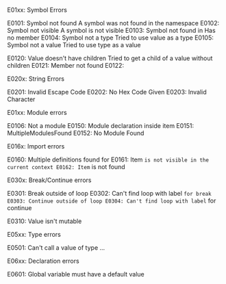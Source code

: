 E01xx: Symbol Errors

E0101: Symbol not found
    A symbol was not found in the namespace
E0102: Symbol not visible
    A symbol is not visible
E0103: Symbol not found in
    Has no member
E0104: Symbol not a type
    Tried to use value as a type
E0105: Symbol not a value
    Tried to use type as a value

E0120: Value doesn't have children
    Tried to get a child of a value without children
E0121: Member not found
E0122:

E020x: String Errors

E0201: Invalid Escape Code
E0202: No Hex Code Given
E0203: Invalid Character

E01xx: Module errors

E0106: Not a module
E0150: Module declaration inside item
E0151: MultipleModulesFound
E0152: No Module Found

E016x: Import errors

E0160: Multiple definitions found for
E0161: Item `` is not visible in the current context
E0162: Item `` is not found

E030x: Break/Continue errors

E0301: Break outside of loop
E0302: Can't find loop with label `` for break
E0303: Continue outside of loop
E0304: Can't find loop with label `` for continue

E0310: Value isn't mutable

E05xx: Type errors

E0501: Can't call a value of type ...

E06xx: Declaration errors

E0601: Global variable must have a default value